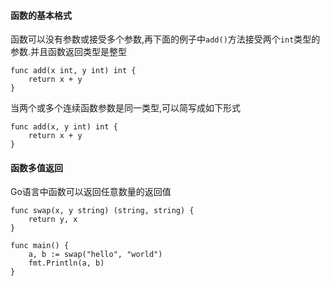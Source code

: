 #### 函数的基本格式

函数可以没有参数或接受多个参数,再下面的例子中`add()`方法接受两个`int`类型的参数.并且函数返回类型是整型

```
func add(x int, y int) int {
    return x + y
}
```

当两个或多个连续函数参数是同一类型,可以简写成如下形式

```
func add(x, y int) int {
    return x + y
}
```

#### 函数多值返回

Go语言中函数可以返回任意数量的返回值

```
func swap(x, y string) (string, string) {
	return y, x
}

func main() {
	a, b := swap("hello", "world")
	fmt.Println(a, b)
}
```



